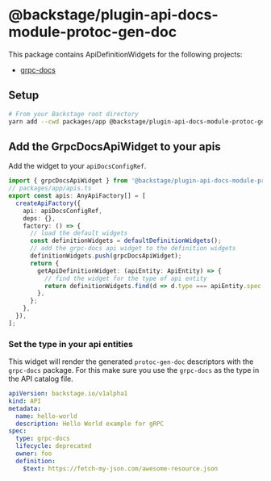 # @backstage/plugin-api-docs-module-protoc-gen-doc

This package contains ApiDefinitionWidgets for the following projects:

- [grpc-docs](https://github.com/gendocu-com/grpc-docs)

## Setup

```sh
# From your Backstage root directory
yarn add --cwd packages/app @backstage/plugin-api-docs-module-protoc-gen-doc
```

## Add the GrpcDocsApiWidget to your apis

Add the widget to your `apiDocsConfigRef`.

```ts
import { grpcDocsApiWidget } from '@backstage/plugin-api-docs-module-protoc-gen-doc';
// packages/app/apis.ts
export const apis: AnyApiFactory[] = [
  createApiFactory({
    api: apiDocsConfigRef,
    deps: {},
    factory: () => {
      // load the default widgets
      const definitionWidgets = defaultDefinitionWidgets();
      // add the grpc-docs api widget to the definition widgets
      definitionWidgets.push(grpcDocsApiWidget);
      return {
        getApiDefinitionWidget: (apiEntity: ApiEntity) => {
          // find the widget for the type of api entity
          return definitionWidgets.find(d => d.type === apiEntity.spec.type);
        },
      };
    },
  }),
];
```

### Set the type in your api entities

This widget will render the generated `protoc-gen-doc` descriptors with the `grpc-docs` package. For this make sure you use the `grpc-docs` as the type in the API catalog file.

```yaml
apiVersion: backstage.io/v1alpha1
kind: API
metadata:
  name: hello-world
  description: Hello World example for gRPC
spec:
  type: grpc-docs
  lifecycle: deprecated
  owner: foo
  definition:
    $text: https://fetch-my-json.com/awesome-resource.json
```
